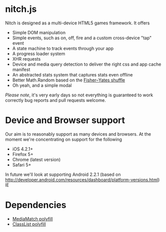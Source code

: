 nitch.js
========

Nitch is designed as a multi-device HTML5 games framework. It offers
* Simple DOM manipulation
* Simple events, such as on, off, fire and a custom cross-device "tap" event
* A state machine to track events through your app
* A progress loader system
* XHR requests
* Device and media query detection to deliver the right css and app cache manifest
* An abstracted stats system that captures stats even offline
* Better Math.Random based on the [Fisher–Yates shuffle](http://en.wikipedia.org/wiki/Fisher%E2%80%93Yates_shuffle)
* Oh yeah, and a simple modal
 
*Please note*, it's very early days so not everything is guaranteed  to work correctly bug reports and pull requests welcome.

Device and Browser support
==========================
Our aim is to reasonably support as many devices and browsers. At the moment we're concentrating on support for the following
* iOS 4.2.1+
* Firefox 5+
* Chrome (latest version)
* Safari 5+

In future we'll look at supporting
Android 2.2.1 (based on http://developer.android.com/resources/dashboard/platform-versions.html)
IE

Dependencies 
============
* [MediaMatch polyfill](https://github.com/paulirish/matchMedia.js)
* [ClassList polyfill](https://github.com/eligrey/classList.js)